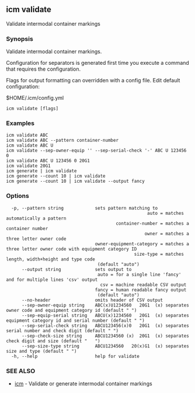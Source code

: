 ## icm validate

Validate intermodal container markings

### Synopsis

Validate intermodal container markings.

Configuration for separators is generated first time you
execute a command that requires the configuration.

Flags for output formatting can overridden with a config file.
Edit default configuration:

  $HOME/.icm/config.yml

```
icm validate [flags]
```

### Examples

```
icm validate ABC
icm validate ABC --pattern container-number
icm validate ABC U
icm validate --sep-owner-equip '' --sep-serial-check '-' ABC U 123456 0
icm validate ABC U 123456 0 20G1
icm validate 20G1
icm generate | icm validate
icm generate --count 10 | icm validate
icm generate --count 10 | icm validate --output fancy
```

### Options

```
  -p, --pattern string            sets pattern matching to
                                                      auto = matches automatically a pattern
                                          container-number = matches a container number
                                                     owner = matches a three letter owner code
                                  owner-equipment-category = matches a three letter owner code with equipment category ID
                                                 size-type = matches length, width+height and type code
                                   (default "auto")
      --output string             sets output to
                                   auto = for a single line 'fancy' and for multiple lines 'csv' output 
                                    csv = machine readable CSV output
                                  fancy = human readable fancy output
                                   (default "auto")
      --no-header                 omits header of CSV output
      --sep-owner-equip string    ABC(x)U1234560   20G1  (x) separates owner code and equipment category id (default " ")
      --sep-equip-serial string   ABCU(x)1234560   20G1  (x) separates equipment category id and serial number (default " ")
      --sep-serial-check string   ABCU123456(x)0   20G1  (x) separates serial number and check digit (default " ")
      --sep-check-size string     ABCU1234560 (x)  20G1  (x) separates check digit and size (default "   ")
      --sep-size-type string      ABCU1234560   20(x)G1  (x) separates size and type (default " ")
  -h, --help                      help for validate
```

### SEE ALSO

* [icm](icm.md)	 - Validate or generate intermodal container markings

